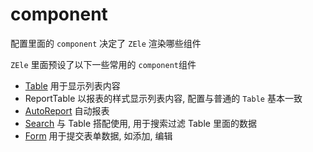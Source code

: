 # component

配置里面的 `component` 决定了 `ZEle` 渲染哪些组件

`ZEle` 里面预设了以下一些常用的 `component`组件

- [Table](./Table/README.md) 用于显示列表内容
- ReportTable 以报表的样式显示列表内容, 配置与普通的 `Table` 基本一致
- [AutoReport](./AutoReport.md) 自动报表
- [Search](./Search.md) 与 Table 搭配使用, 用于搜索过滤 Table 里面的数据
- [Form](./Form.md) 用于提交表单数据, 如添加, 编辑
